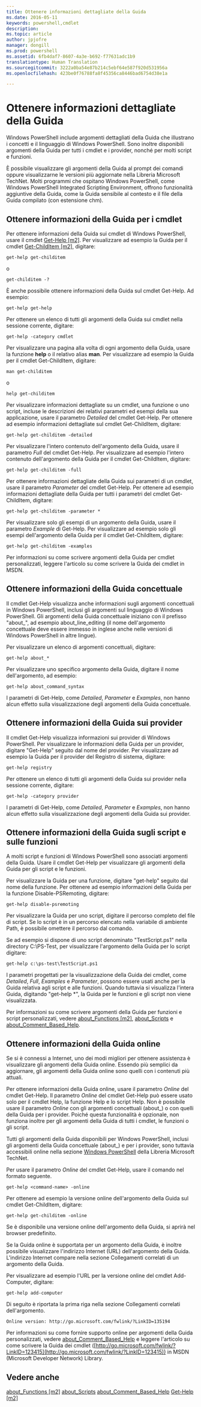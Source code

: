 ```yaml
---
title: Ottenere informazioni dettagliate della Guida
ms.date: 2016-05-11
keywords: powershell,cmdlet
description: 
ms.topic: article
author: jpjofre
manager: dongill
ms.prod: powershell
ms.assetid: 6fb4daf7-8607-4a3e-b692-f77631adc1b9
translationtype: Human Translation
ms.sourcegitcommit: 3222a0ba54e87b214c5ebf64e587f920d531956a
ms.openlocfilehash: 423be0f76788fa8f45356ca8446bad6754d38e1a

---
```


# Ottenere informazioni dettagliate della Guida
Windows PowerShell include argomenti dettagliati della Guida che illustrano i concetti e il linguaggio di Windows PowerShell. Sono inoltre disponibili argomenti della Guida per tutti i cmdlet e i provider, nonché per molti script e funzioni.

È possibile visualizzare gli argomenti della Guida al prompt dei comandi oppure visualizzarne le versioni più aggiornate nella Libreria Microsoft TechNet. Molti programmi che ospitano Windows PowerShell, come Windows PowerShell Integrated Scripting Environment, offrono funzionalità aggiuntive della Guida, come la Guida sensibile al contesto e il file della Guida compilato (con estensione chm).

## Ottenere informazioni della Guida per i cmdlet
Per ottenere informazioni della Guida sui cmdlet di Windows PowerShell, usare il cmdlet [Get-Help [m2]](https://technet.microsoft.com/en-us/library/2d7fe1b4-0025-4580-a911-d81922dd6cd2). Per visualizzare ad esempio la Guida per il cmdlet [Get-ChildItem [m2]](https://technet.microsoft.com/en-us/library/4b270d63-c995-45b8-b5b4-3f8887efbfcc), digitare:

```
get-help get-childitem
```

o

```
get-childitem -?
```

È anche possibile ottenere informazioni della Guida sul cmdlet Get-Help. Ad esempio:

```
get-help get-help
```

Per ottenere un elenco di tutti gli argomenti della Guida sui cmdlet nella sessione corrente, digitare:

```
get-help -category cmdlet
```

Per visualizzare una pagina alla volta di ogni argomento della Guida, usare la funzione **help** o il relativo alias **man**. Per visualizzare ad esempio la Guida per il cmdlet Get-ChildItem, digitare:

```
man get-childitem
```

o

```
help get-childitem
```

Per visualizzare informazioni dettagliate su un cmdlet, una funzione o uno script, incluse le descrizioni dei relativi parametri ed esempi della sua applicazione, usare il parametro *Detailed* del cmdlet Get-Help. Per ottenere ad esempio informazioni dettagliate sul cmdlet Get-ChildItem, digitare:

```
get-help get-childitem -detailed
```

Per visualizzare l'intero contenuto dell'argomento della Guida, usare il parametro *Full* del cmdlet Get-Help. Per visualizzare ad esempio l'intero contenuto dell'argomento della Guida per il cmdlet Get-ChildItem, digitare:

```
get-help get-childitem -full
```

Per ottenere informazioni dettagliate della Guida sui parametri di un cmdlet, usare il parametro *Parameter* del cmdlet Get-Help. Per ottenere ad esempio informazioni dettagliate della Guida per tutti i parametri del cmdlet Get-ChildItem, digitare:

```
get-help get-childitem -parameter *
```

Per visualizzare solo gli esempi di un argomento della Guida, usare il parametro *Example* di Get-Help. Per visualizzare ad esempio solo gli esempi dell'argomento della Guida per il cmdlet Get-ChildItem, digitare:

```
get-help get-childitem -examples
```

Per informazioni su come scrivere argomenti della Guida per cmdlet personalizzati, leggere l'articolo su come scrivere la Guida dei cmdlet in MSDN.

## Ottenere informazioni della Guida concettuale
Il cmdlet Get-Help visualizza anche informazioni sugli argomenti concettuali in Windows PowerShell, inclusi gli argomenti sul linguaggio di Windows PowerShell. Gli argomenti della Guida concettuale iniziano con il prefisso "about_", ad esempio about_line_editing (il nome dell'argomento concettuale deve essere immesso in inglese anche nelle versioni di Windows PowerShell in altre lingue).

Per visualizzare un elenco di argomenti concettuali, digitare:

```
get-help about_*
```

Per visualizzare uno specifico argomento della Guida, digitare il nome dell'argomento, ad esempio:

```
get-help about_command_syntax
```

I parametri di Get-Help, come *Detailed*, *Parameter* e *Examples*, non hanno alcun effetto sulla visualizzazione degli argomenti della Guida concettuale.

## Ottenere informazioni della Guida sui provider
Il cmdlet Get-Help visualizza informazioni sui provider di Windows PowerShell. Per visualizzare le informazioni della Guida per un provider, digitare "Get-Help" seguito dal nome del provider. Per visualizzare ad esempio la Guida per il provider del Registro di sistema, digitare:

```
get-help registry
```

Per ottenere un elenco di tutti gli argomenti della Guida sui provider nella sessione corrente, digitare:

```
get-help -category provider
```

I parametri di Get-Help, come *Detailed*, *Parameter* e *Examples*, non hanno alcun effetto sulla visualizzazione degli argomenti della Guida sui provider.

## Ottenere informazioni della Guida sugli script e sulle funzioni
A molti script e funzioni di Windows PowerShell sono associati argomenti della Guida. Usare il cmdlet Get-Help per visualizzare gli argomenti della Guida per gli script e le funzioni.

Per visualizzare la Guida per una funzione, digitare "get-help" seguito dal nome della funzione. Per ottenere ad esempio informazioni della Guida per la funzione Disable-PSRemoting, digitare:

```
get-help disable-psremoting
```

Per visualizzare la Guida per uno script, digitare il percorso completo del file di script. Se lo script è in un percorso elencato nella variabile di ambiente Path, è possibile omettere il percorso dal comando.

Se ad esempio si dispone di uno script denominato "TestScript.ps1" nella directory C:\\PS-Test, per visualizzare l'argomento della Guida per lo script digitare:

```
get-help c:\ps-test\TestScript.ps1
```

I parametri progettati per la visualizzazione della Guida dei cmdlet, come *Detailed*, *Full*, *Examples* e *Parameter*, possono essere usati anche per la Guida relativa agli script e alle funzioni. Quando tuttavia si visualizza l'intera Guida, digitando "get-help \*", la Guida per le funzioni e gli script non viene visualizzata.

Per informazioni su come scrivere argomenti della Guida per funzioni e script personalizzati, vedere [about_Functions [m2]](https://technet.microsoft.com/en-us/library/61d40692-5300-4de9-a9b5-bae31815e105), [about_Scripts](https://technet.microsoft.com/en-us/library/7dc08334-dcfe-450b-b949-0554855623af) e [about_Comment_Based_Help](https://technet.microsoft.com/en-us/library/99a81ccc-21a0-49ec-a1b3-9efe2b4c0bbf).

## Ottenere informazioni della Guida online
Se si è connessi a Internet, uno dei modi migliori per ottenere assistenza è visualizzare gli argomenti della Guida online. Essendo più semplici da aggiornare, gli argomenti della Guida online sono quelli con i contenuti più attuali.

Per ottenere informazioni della Guida online, usare il parametro *Online* del cmdlet Get-Help. Il parametro *Online* del cmdlet Get-Help può essere usato solo per il cmdlet Help, la funzione Help e lo script Help. Non è possibile usare il parametro *Online* con gli argomenti concettuali (about_) o con quelli della Guida per i provider. Poiché questa funzionalità è opzionale, non funziona inoltre per gli argomenti della Guida di tutti i cmdlet, le funzioni o gli script.

Tutti gli argomenti della Guida disponibili per Windows PowerShell, inclusi gli argomenti della Guida concettuale (about_) e per i provider, sono tuttavia accessibili online nella sezione [Windows PowerShell](http://go.microsoft.com/fwlink/?LinkID=107116) della Libreria Microsoft TechNet.

Per usare il parametro *Online* del cmdlet Get-Help, usare il comando nel formato seguente.

```
get-help <command-name> -online
```

Per ottenere ad esempio la versione online dell'argomento della Guida sul cmdlet Get-ChildItem, digitare:

```
get-help get-childitem -online
```

Se è disponibile una versione online dell'argomento della Guida, si aprirà nel browser predefinito.

Se la Guida online è supportata per un argomento della Guida, è inoltre possibile visualizzare l'indirizzo Internet (URL) dell'argomento della Guida. L'indirizzo Internet compare nella sezione Collegamenti correlati di un argomento della Guida.

Per visualizzare ad esempio l'URL per la versione online del cmdlet Add-Computer, digitare:

```
get-help add-computer
```

Di seguito è riportata la prima riga nella sezione Collegamenti correlati dell'argomento.

```
Online version: http://go.microsoft.com/fwlink/?LinkID=135194
```

Per informazioni su come fornire supporto online per argomenti della Guida personalizzati, vedere [about_Comment_Based_Help](https://technet.microsoft.com/en-us/library/99a81ccc-21a0-49ec-a1b3-9efe2b4c0bbf) e leggere l'articolo su come scrivere la Guida dei cmdlet ([http://go.microsoft.com/fwlink/?LinkID=123415](http://go.microsoft.com/fwlink/?LinkID=123415)) in MSDN (Microsoft Developer Network) Library.

## Vedere anche
[about_Functions [m2]](https://technet.microsoft.com/en-us/library/61d40692-5300-4de9-a9b5-bae31815e105)
[about_Scripts](https://technet.microsoft.com/en-us/library/7dc08334-dcfe-450b-b949-0554855623af)
[about_Comment_Based_Help](https://technet.microsoft.com/en-us/library/99a81ccc-21a0-49ec-a1b3-9efe2b4c0bbf)
[Get-Help [m2]](https://technet.microsoft.com/en-us/library/2d7fe1b4-0025-4580-a911-d81922dd6cd2)




<!--HONumber=Aug16_HO4-->


